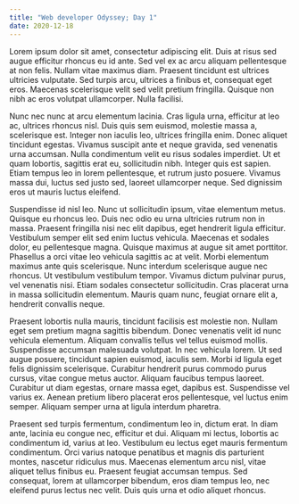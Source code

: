 ```yaml
---
title: "Web developer Odyssey; Day 1"
date: 2020-12-18
---
```

Lorem ipsum dolor sit amet, consectetur adipiscing elit. Duis at risus sed augue efficitur rhoncus eu id ante. Sed vel ex ac arcu aliquam pellentesque at non felis. Nullam vitae maximus diam. Praesent tincidunt est ultrices ultricies vulputate. Sed turpis arcu, ultrices a finibus et, consequat eget eros. Maecenas scelerisque velit sed velit pretium fringilla. Quisque non nibh ac eros volutpat ullamcorper. Nulla facilisi.

Nunc nec nunc at arcu elementum lacinia. Cras ligula urna, efficitur at leo ac, ultrices rhoncus nisl. Duis quis sem euismod, molestie massa a, scelerisque est. Integer non iaculis leo, ultrices fringilla enim. Donec aliquet tincidunt egestas. Vivamus suscipit ante et neque gravida, sed venenatis urna accumsan. Nulla condimentum velit eu risus sodales imperdiet. Ut et quam lobortis, sagittis erat eu, sollicitudin nibh. Integer quis est sapien. Etiam tempus leo in lorem pellentesque, et rutrum justo posuere. Vivamus massa dui, luctus sed justo sed, laoreet ullamcorper neque. Sed dignissim eros ut mauris luctus eleifend.

Suspendisse id nisl leo. Nunc ut sollicitudin ipsum, vitae elementum metus. Quisque eu rhoncus leo. Duis nec odio eu urna ultricies rutrum non in massa. Praesent fringilla nisi nec elit dapibus, eget hendrerit ligula efficitur. Vestibulum semper elit sed enim luctus vehicula. Maecenas et sodales dolor, eu pellentesque magna. Quisque maximus at augue sit amet porttitor. Phasellus a orci vitae leo vehicula sagittis ac at velit. Morbi elementum maximus ante quis scelerisque. Nunc interdum scelerisque augue nec rhoncus. Ut vestibulum vestibulum tempor. Vivamus dictum pulvinar purus, vel venenatis nisi. Etiam sodales consectetur sollicitudin. Cras placerat urna in massa sollicitudin elementum. Mauris quam nunc, feugiat ornare elit a, hendrerit convallis neque.

Praesent lobortis nulla mauris, tincidunt facilisis est molestie non. Nullam eget sem pretium magna sagittis bibendum. Donec venenatis velit id nunc vehicula elementum. Aliquam convallis tellus vel tellus euismod mollis. Suspendisse accumsan malesuada volutpat. In nec vehicula lorem. Ut sed augue posuere, tincidunt sapien euismod, iaculis sem. Morbi id ligula eget felis dignissim scelerisque. Curabitur hendrerit purus commodo purus cursus, vitae congue metus auctor. Aliquam faucibus tempus laoreet. Curabitur ut diam egestas, ornare massa eget, dapibus est. Suspendisse vel varius ex. Aenean pretium libero placerat eros pellentesque, vel luctus enim semper. Aliquam semper urna at ligula interdum pharetra.

Praesent sed turpis fermentum, condimentum leo in, dictum erat. In diam ante, lacinia eu congue nec, efficitur et dui. Aliquam mi lectus, lobortis ac condimentum id, varius at leo. Vestibulum eu lectus eget mauris fermentum condimentum. Orci varius natoque penatibus et magnis dis parturient montes, nascetur ridiculus mus. Maecenas elementum arcu nisl, vitae aliquet tellus finibus eu. Praesent feugiat accumsan tempus. Sed consequat, lorem at ullamcorper bibendum, eros diam tempus leo, nec eleifend purus lectus nec velit. Duis quis urna et odio aliquet rhoncus.
